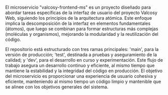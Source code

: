 El microservicio "valcosy-frontend-ms" es un proyecto diseñado para abordar tareas específicas de la interfaz de usuario del proyecto Valcosy Web, siguiendo los principios de la arquitectura atómica. Este enfoque implica la descomposición de la interfaz en elementos fundamentales (átomos), que luego se combinan para formar estructuras más complejas (moléculas y organismos), mejorando la modularidad y la reutilización del código.

El repositorio está estructurado con tres ramas principales: 'main', para la versión de producción; 'test', destinada a pruebas y aseguramiento de la calidad; y 'dev', para el desarrollo en curso y experimentación. Este flujo de trabajo asegura un desarrollo continuo y eficiente, al mismo tiempo que mantiene la estabilidad y la integridad del código en producción. El objetivo del microservicio es proporcionar una experiencia de usuario cohesiva y eficiente, manteniendo al mismo tiempo un código limpio y mantenible que se alinee con los objetivos generales del sistema.